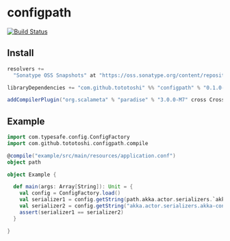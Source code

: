 # configpath

[![Build Status](https://travis-ci.org/tototoshi/configpath.png)](https://travis-ci.org/tototoshi/configpath)


## Install

```scala
resolvers +=
  "Sonatype OSS Snapshots" at "https://oss.sonatype.org/content/repositories/snapshots"

libraryDependencies += "com.github.tototoshi" %% "configpath" % "0.1.0-SNAPSHOT"

addCompilerPlugin("org.scalameta" % "paradise" % "3.0.0-M7" cross CrossVersion.full)
```


## Example

```scala
import com.typesafe.config.ConfigFactory
import com.github.tototoshi.configpath.compile

@compile("example/src/main/resources/application.conf")
object path

object Example {

  def main(args: Array[String]): Unit = {
    val config = ConfigFactory.load()
    val serializer1 = config.getString(path.akka.actor.serializers.`akka-containers`.full)
    val serializer2 = config.getString("akka.actor.serializers.akka-containers")
    assert(serializer1 == serializer2)
  }

}
```
